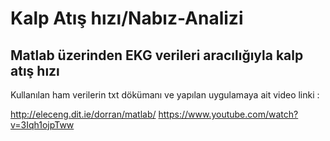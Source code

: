 # Kalp Atış hızı/Nabız-Analizi

## Matlab üzerinden EKG verileri aracılığıyla kalp atış hızı 


Kullanılan ham verilerin txt dökümanı ve yapılan uygulamaya ait video linki :

http://eleceng.dit.ie/dorran/matlab/
https://www.youtube.com/watch?v=3Iqh1ojpTww

